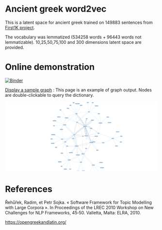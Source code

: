 # Ancient greek word2vec

This is a latent space for ancient greek trained on 149883 sentences from [First1K project]( https://chs.harvard.edu/the-free-first-thousand-years-of-greek-qa-with-leonard-muellner/).

The vocabulary was lemmatized (534258 words + 96443 words not lemmatizable). 10,25,50,75,100 and 300 dimensions latent space are provided.

# Online demonstration

[![Binder](https://mybinder.org/badge_logo.svg)](https://mybinder.org/v2/gh/l0d0v1c/Ancient-greek-word2vec/HEAD?urlpath=voila%2Frender%2Findex.ipynb)

[Display a sample graph](https://l0d0v1c.github.io/Ancient-greek-word2vec/ponos.html) : This page is an example of graph output. Nodes are double-clickable to query the dictionary.

![aner](docs/aner.png)

# References

Řehůřek, Radim, et Petr Sojka. « Software Framework for Topic Modelling with Large Corpora ». In Proceedings of the LREC 2010 Workshop on New Challenges for NLP Frameworks, 45‑50. Valletta, Malta: ELRA, 2010.

https://opengreekandlatin.org/


